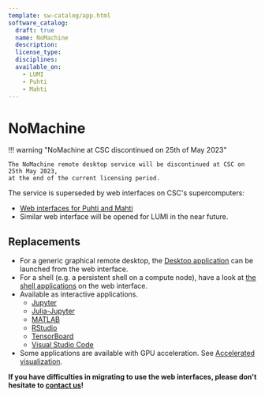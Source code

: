 ```yaml
---
template: sw-catalog/app.html
software_catalog:
  draft: true
  name: NoMachine
  description:
  license_type:
  disciplines:
  available_on:
    - LUMI
    - Puhti
    - Mahti
---
```

# NoMachine

!!! warning "NoMachine at CSC discontinued on 25th of May 2023"

    The NoMachine remote desktop service will be discontinued at CSC on 25th May 2023,
    at the end of the current licensing period.


The service is superseded by web interfaces on CSC's supercomputers:

* [Web interfaces for Puhti and Mahti](../computing/webinterface/index.md)
* Similar web interface will be opened for LUMI in the near future.

## Replacements

* For a generic graphical remote desktop, the
[Desktop application](../computing/webinterface/desktop.md) can be launched from the web
interface.
* For a shell (e.g. a persistent shell on a compute node), have a look at [the shell applications](../computing/webinterface/index.md#shell) on the web interface.
* Available as interactive applications.
    * [Jupyter](../computing/webinterface/jupyter.md)
    * [Julia-Jupyter](../computing/webinterface/julia-on-jupyter.md)
    * [MATLAB](../computing/webinterface/matlab.md)
    * [RStudio](../computing/webinterface/rstudio.md)
    * [TensorBoard](../computing/webinterface/tensorboard.md)
    * [Visual Studio Code](../computing/webinterface/vscode.md)
* Some applications are available with GPU acceleration. See
[Accelerated visualization](../computing/webinterface/accelerated-visualization.md).

**If you have difficulties in migrating to use the web interfaces, please don't hesitate to
[contact us](../support/contact.md)!**
